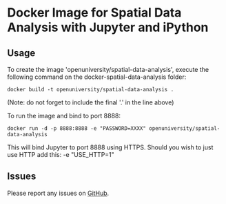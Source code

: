 Docker Image for Spatial Data Analysis with Jupyter and iPython
=======================================================

Usage
-----
To create the image 'openuniversity/spatial-data-analysis', execute the following command on the docker-spatial-data-analysis folder:  

	docker build -t openuniversity/spatial-data-analysis .
	
(Note: do not forget to include the final '.' in the line above)

To run the image and bind to port 8888:

    docker run -d -p 8888:8888 -e "PASSWORD=XXXX" openuniversity/spatial-data-analysis
    
This will bind Jupyter to port 8888 using HTTPS. Should you wish to just use HTTP add this: -e "USE_HTTP=1"

Issues
------
Please report any issues on [GitHub](https://github.com/kmi-dockerfiles/docker-spatial-data-analysis/issues).